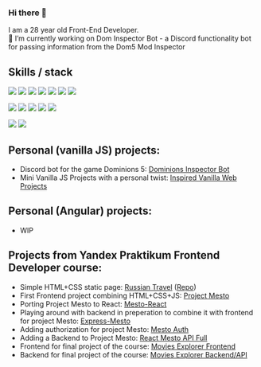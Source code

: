 ### Hi there 👋

I am a 28 year old Front-End Developer.  
🔭 I’m currently working on Dom Inspector Bot - a Discord functionality bot for passing information from the Dom5 Mod Inspector

## Skills / stack

![](https://img.shields.io/badge/React.js-informational?style=flat&logo=React&logoColor=blue&color=yellow)
![](https://img.shields.io/badge/Redux-informational?style=flat&logo=Redux&logoColor=purple&color=yellow)
![](https://img.shields.io/badge/Angular-informational?style=flat&logo=Angular&logoColor=purple&color=yellow)
![](https://img.shields.io/badge/JavaScript-informational?style=flat&logo=JavaScript&logoColor=white&color=yellow)
![](https://img.shields.io/badge/TypeScript-informational?style=flat&logo=TypeScript&logoColor=white&color=yellow)
![](https://img.shields.io/badge/HTML5-informational?style=flat&logo=HTML5&logoColor=white&color=yellow)
![](https://img.shields.io/badge/CSS3-informational?style=flat&logo=CSS3&logoColor=white&color=yellow)

![](https://img.shields.io/badge/Git-informational?style=flat&logo=Git&logoColor=orange&color=yellow)
![](https://img.shields.io/badge/Webpack-informational?style=flat&logo=Webpack&logoColor=blue&color=yellow)
![](https://img.shields.io/badge/Figma-informational?style=flat&logo=Figma&logoColor=white&color=yellow)
![](https://img.shields.io/badge/MongoDB-informational?style=flat&logo=MongoDB&logoColor=green&color=yellow)
![](https://img.shields.io/badge/node.js-informational?style=flat&logo=node.js&logoColor=green&color=yellow)

![](https://img.shields.io/badge/BEM-informational?style=flat&logo=BEM&logoColor=white&color=green)
![](https://img.shields.io/badge/ES6-informational?style=flat&logo=JavaScript&logoColor=white&color=green)

## Personal (vanilla JS) projects: 
- Discord bot for the game Dominions 5: [Dominions Inspector Bot](https://github.com/SandorTeleki/dom_inspector_bot)
- Mini Vanilla JS Projects with a personal twist: [Inspired Vanilla Web Projects](https://sandorteleki.github.io/inspiredvanillawebprojects/)

## Personal (Angular) projects:
- WIP
  
## Projects from Yandex Praktikum Frontend Developer course:
- Simple HTML+CSS static page: [Russian Travel](https://sandorteleki.github.io/russian-travel/) ([Repo](https://github.com/SandorTeleki/russian-travel))
- First Frontend project combining HTML+CSS+JS: [Project Mesto](https://sandorteleki.github.io/mesto/)
- Porting Project Mesto to React: [Mesto-React](https://sandorteleki.github.io/mesto-react/)
- Playing around with backend in preperation to combine it with frontend for project Mesto: [Express-Mesto](https://github.com/SandorTeleki/express-mesto-gha)
- Adding authorization for project Mesto: [Mesto Auth](https://github.com/SandorTeleki/react-mesto-auth)
- Adding a Backend to Project Mesto: [React Mesto API Full](https://github.com/SandorTeleki/react-mesto-api-full)
- Frontend for final project of the course: [Movies Explorer Frontend](https://github.com/SandorTeleki/movies-explorer-frontend)
- Backend for final project of the course: [Movies Explorer Backend/API](https://github.com/SandorTeleki/movies-explorer-api)



